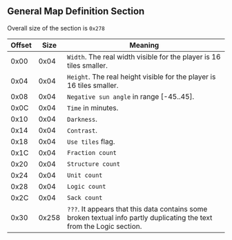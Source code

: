 ## General Map Definition Section

Overall size of the section is `0x278`

 Offset | Size | Meaning
--------|------|---------
0x00 | 0x04 | `Width`. The real width visible for the player is 16 tiles smaller.
0x04 | 0x04 | `Height`. The real height visible for the player is 16 tiles smaller.
0x08 | 0x04 | `Negative sun angle` in range [-45..45].
0x0C | 0x04 | `Time` in minutes.
0x10 | 0x04 | `Darkness`.
0x14 | 0x04 | `Contrast`.
0x18 | 0x04 | `Use tiles` flag.
0x1C | 0x04 | `Fraction count`
0x20 | 0x04 | `Structure count`
0x24 | 0x04 | `Unit count`
0x28 | 0x04 | `Logic count`
0x2C | 0x04 | `Sack count`
0x30 | 0x258 | `???`. It appears that this data contains some broken textual info partly duplicating the text from the Logic section.
